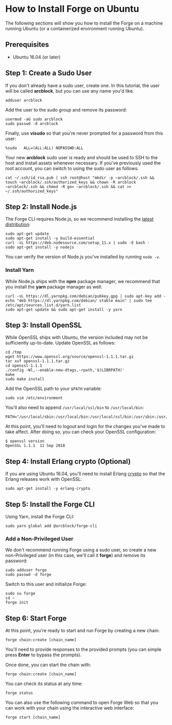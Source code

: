 # How to Install Forge on Ubuntu

The following sections will show you how to install the Forge on a machine running Ubuntu (or a containerized environment running Ubuntu).

## Prerequisites

* Ubuntu 16.04 (or later)

## Step 1: Create a Sudo User

If you don't already have a sudo user, create one. In this tutorial, the user will be called **arcblock**, but you can use any name you'd like.

```shell
adduser arcblock
```

Add the user to the sudo group and remove its password:

```shell
usermod -aG sudo arcblock
sudo passwd -d arcblock
```

Finally, use **visudo** so that you're never prompted for a password from this user:

```shell
%sudo   ALL=(ALL:ALL) NOPASSWD:ALL
```

Your new **arcblock** sudo user is ready and should be used to SSH to the host and install assets whenever necessary. If you've previously used the root account, you can switch to using the sudo user as follows:

```shell
cat ~/.ssh/id_rsa.pub | ssh root@host "mkdir -p ~arcblock/.ssh && touch ~arcblock/.ssh/authorized_keys && chown -R arcblock ~arcblock/.ssh && chmod -R go= ~arcblock/.ssh && cat >> ~/.ssh/authorized_keys"
```

## Step 2: Install Node.js

The Forge CLI requires Node.js, so we recommend installing the [latest distribution](https://github.com/nodesource/distributions/blob/master/README.md):

```shell
sudo apt-get update
sudo apt-get install -y build-essential
curl -sL https://deb.nodesource.com/setup_11.x | sudo -E bash -
sudo apt-get install -y nodejs
```

You can verify the version of Node.js you've installed by running `node -v`.

### Install Yarn

While Node.js ships with the **npm** package manager, we recommend that you install the **yarn** package manager as well:

```shell
curl -sL https://dl.yarnpkg.com/debian/pubkey.gpg | sudo apt-key add -
echo "deb https://dl.yarnpkg.com/debian/ stable main" | sudo tee /etc/apt/sources.list.d/yarn.list
sudo apt-get update && sudo apt-get install -y yarn
```

## Step 3: Install OpenSSL

While OpenSSL ships with Ubuntu, the version included may not be sufficiently up-to-date. Update OpenSSL as follows:

```shell
cd /tmp
wget https://www.openssl.org/source/openssl-1.1.1.tar.gz
tar xvf openssl-1.1.1.tar.gz
cd openssl-1.1.1
./config -Wl,--enable-new-dtags,-rpath,'$(LIBRPATH)'
make
sudo make install
```

Add the OpenSSL path to your `$PATH` variable:

```shell
sudo vim /etc/environment
```

You'll also need to append `/usr/local/ssl/bin` to `/usr/local/bin`:

```shell
PATH="/usr/local/sbin:/usr/local/bin:/usr/local/ssl/bin:/usr/sbin:/usr/bin:/sbin:/bin:/usr/games:/usr/local/games"
```

At this point, you'll need to logout and login for the changes you've made to take affect. After doing so, you can check your OpenSSL configuration:

```shell
$ openssl version
OpenSSL 1.1.1  11 Sep 2018
```

## Step 4: Install Erlang crypto (Optional)

If you are using Ubuntu 16.04, you'll need to install Erlang [crypto](http://erlang.org/doc/man/crypto_app.html) so that the Erlang releases work with OpenSSL:

```shell
sudo apt-get install -y erlang-crypto
```

## Step 5: Install the Forge CLI

Using Yarn, install the Forge CLI:

```shell
sudo yarn global add @arcblock/forge-cli
```

### Add a Non-Privileged User

We don't recommend running Forge using a sudo user, so create a new non-Privileged user (in this case, we'll call it **forge**) and remove its password:

```shell
sudo adduser forge
sudo passwd -d forge
```

Switch to this user and initialize Forge:

```shell
sudo su forge
cd ~
forge init
```

## Step 6: Start Forge

At this point, you're ready to start and run Forge by creating a new chain:

```shell
forge chain:create [chain_name]
```

You'll need to provide responses to the provided prompts (you can simple press **Enter** to bypass the prompts).

Once done, you can start the chain with:

```shell
forge chain:create [chain_name]
```

You can check its status at any time:

```shell
forge status
```

You can also use the following command to open Forge Web so that you can work with your chain using the interactive web interface:

```shell
forge start [chain_name]
```
